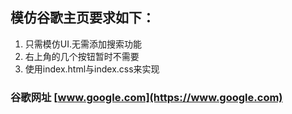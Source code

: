 ## 模仿谷歌主页要求如下：

1. 只需模仿UI.无需添加搜索功能
2. 右上角的几个按钮暂时不需要
3. 使用index.html与index.css来实现

### 谷歌网址 [www.google.com](https://www.google.com)
